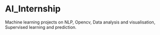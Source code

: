 # AI_Internship
Machine learning projects on NLP, Opencv, Data analysis and visualisation, Supervised learning and prediction. 
